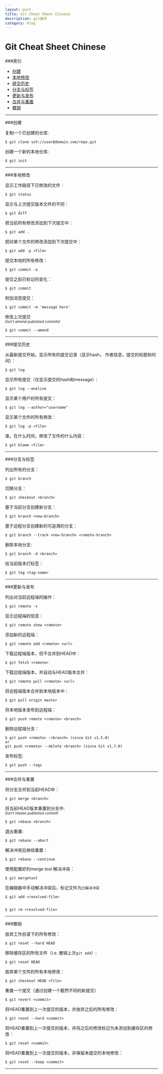 ```yaml
---
layout: post
title: Git Cheat Sheet Chinese
description: git操作
category: blog
---
```


Git Cheat Sheet Chinese
========================

###索引
* [创建](#创建)
* [本地修改](#本地修改)
* [提交历史](#提交历史)
* [分支与标签](#分支与标签)
* [更新与发布](#更新与发布)
* [合并与重置](#合并与重置)
* [撤销](#撤销)

---
###创建

复制一个已创建的仓库:

	$ git clone ssh://user@domain.com/repo.git


创建一个新的本地仓库:

	$ git init


---
###本地修改

显示工作路径下已修改的文件：

	$ git status


显示与上次提交版本文件的不同：

	$ git diff


把当前所有修改添加到下次提交中：

	$ git add .


把对某个文件的修改添加到下次提交中：

	$ git add -p <file>


提交本地的所有修改：

    $ git commit -a


提交之前已标记的变化：

    $ git commit


附加消息提交：

    $ git commit -m 'message here'


修改上次提交<br/>
<em><sub>Don't amend published commits!</sub></em>

    $ git commit --amend


---
###提交历史

从最新提交开始，显示所有的提交记录（显示hash， 作者信息，提交的标题和时间）：

    $ git log


显示所有提交（仅显示提交的hash和message）：

    $ git log --oneline


显示某个用户的所有提交：

    $ git log --author="username"


显示某个文件的所有修改：

    $ git log -p <file>


谁，在什么时间，修改了文件的什么内容：

    $ git blame <file>


---
###分支与标签

列出所有的分支：

    $ git branch


切换分支：

    $ git checkout <branch>


基于当前分支创建新分支：

    $ git branch <new-branch>


基于远程分支创建新的可追溯的分支：

    $ git branch --track <new-branch> <remote-branch>


删除本地分支:

    $ git branch -d <branch>


给当前版本打标签：

    $ git tag <tag-name>


---
###更新与发布

列出对当前远程端的操作：

    $ git remote -v


显示远程端的信息：

    $ git remote show <remote>


添加新的远程端：

    $ git remote add <remote> <url>


下载远程端版本，但不合并到HEAD中：

    $ git fetch <remote>


下载远程端版本，并自动与HEAD版本合并：

    $ git remote pull <remote> <url>


将远程端版本合并到本地版本中：

    $ git pull origin master


将本地版本发布到远程端：

    $ git push remote <remote> <branch>


删除远程端分支：

    $ git push <remote> :<branch> (since Git v1.5.0)
	or
	git push <remote> --delete <branch> (since Git v1.7.0)


发布标签:

    $ git push --tags


---
###合并与重置

将分支合并到当前HEAD中：

    $ git merge <branch>


将当前HEAD版本重置到分支中:<br>
<em><sub>Don't rebase published commit!</sub></em>

    $ git rebase <branch>


退出重置:

    $ git rebase --abort


解决冲突后继续重置：

    $ git rebase --continue


使用配置好的merge tool 解决冲突：

    $ git mergetool


在编辑器中手动解决冲突后，标记文件为`已解决冲突`

    $ git add <resolved-file>


    $ git rm <resolved-file>


---
###撤销

放弃工作目录下的所有修改：

    $ git reset --hard HEAD


移除缓存区的所有文件（i.e. 撤销上次`git add`）:

    $ git reset HEAD


放弃某个文件的所有本地修改：

    $ git checkout HEAD <file>


重置一个提交（通过创建一个截然不同的新提交）

    $ git revert <commit>


将HEAD重置到上一次提交的版本，并放弃之后的所有修改：

    $ git reset --hard <commit>


将HEAD重置到上一次提交的版本，并将之后的修改标记为未添加到缓存区的修改：

    $ git reset <commit>


将HEAD重置到上一次提交的版本，并保留未提交的本地修改：

    $ git reset --keep <commit>


---
